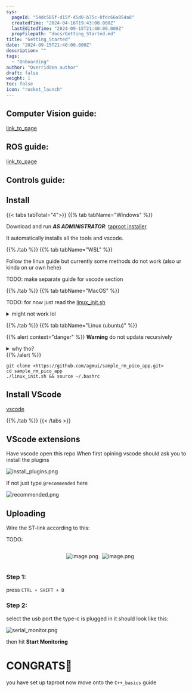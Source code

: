 ```yaml
---
sys:
  pageId: "54dc585f-d15f-45d0-b75c-8fdc66a854a8"
  createdTime: "2024-04-16T19:43:00.000Z"
  lastEditedTime: "2024-09-15T21:40:00.000Z"
  propFilepath: "docs/Getting_Started.md"
title: "Getting_Started"
date: "2024-09-15T21:40:00.000Z"
description: ""
tags:
  - "Onboarding"
author: "Overridden author"
draft: false
weight: 1
toc: false
icon: "rocket_launch"
---
```


## Computer Vision guide:

[link_to_page](86d45bc0-388b-4d26-8848-44f255f73d0e)

## ROS guide:

[link_to_page](3c76c1de-ec8f-46d6-8b0a-294005edc2d5)

## Controls guide:

## Install

{{< tabs tabTotal="4">}}
{{% tab tabName="Windows" %}}

Download and run _**AS ADMINISTRATOR**_: [taproot installer](https://github.com/Thornbots/TeachingFreshies/releases/tag/1.0)

It automatically installs all the tools and vscode.

{{% /tab %}}
{{% tab tabName="WSL" %}}

Follow the linux guide but currently some methods do not work (also ur kinda on ur own hehe)

TODO: make separate guide for vscode section

{{% /tab %}}
{{% tab tabName="MacOS" %}}

TODO: for now just read the [linux_init.sh](https://github.com/agmui/sample_rm_pico_app/blob/main/linux_init.sh)

<details>
<summary>might not work lol</summary>

`brew install libusb pkg-config`

Next install: [vscode](https://code.visualstudio.com/Download)

</details>

{{% /tab %}}
{{% tab tabName="Linux (ubuntu)" %}}

{{% alert context="danger" %}}
**Warning** do not update recursively
<details>
<summary>why tho?</summary>
There are some submodules that may go on for a while (like tinyusb) and I highly
recommend you don't need to get them.
If you want to see what submodules I update just look in `linux_init.sh`
</details>
{{% /alert %}}

```shell
git clone <https://github.com/agmui/sample_rm_pico_app.git>
cd sample_rm_pico_app
./linux_init.sh && source ~/.bashrc
```

## Install VScode

[vscode](https://code.visualstudio.com/Download)

{{% /tab %}}
{{< /tabs >}}

## VScode extensions

Have vscode open this repo
When first opining vscode should ask you to install the plugins

![install_plugins.png](https://prod-files-secure.s3.us-west-2.amazonaws.com/d518164a-d88e-44d1-a4ee-3adb3bd8bce0/89bd30f0-1825-4e77-867b-0a41ce370880/install_plugins.png?X-Amz-Algorithm=AWS4-HMAC-SHA256&X-Amz-Content-Sha256=UNSIGNED-PAYLOAD&X-Amz-Credential=ASIAZI2LB4662MJYPGQ7%2F20250217%2Fus-west-2%2Fs3%2Faws4_request&X-Amz-Date=20250217T031510Z&X-Amz-Expires=3600&X-Amz-Security-Token=IQoJb3JpZ2luX2VjEEMaCXVzLXdlc3QtMiJHMEUCIQCedkEeAP%2FGrOcdmtvlfXMapdA6Gk2KfIgkFA9oaTCPxQIgGsp7NSAXMMAcSOcChOcvZsGRjb7leu5HI1LwEbIioGQq%2FwMIbBAAGgw2Mzc0MjMxODM4MDUiDKOSQZ8y4Yiqf1JwZCrcA5CLSOBEQoHVXz14LjRdgJL3qvqp6yqyiKEGozi97G88tksnnRbDsjCgCWgtxFp6pONS3pr6BFfzAyXwUyJ0KeFc0CMbjM30QJ0ln85FB2pXPHgSFg4qG4AHohG0Fj%2FPxMTd6sPRwrN8KbP1KySajw%2Fd5ZEguYetiArepPdIUQ%2FPfB4NMv7HuzS0HMoe%2F703b7aUwSACoRQjie6UGaAlQzKMcoY%2FrjPNnJlvyIiHiPHVoQMvtC%2Bix814oDRZLaPblMawErRkCx1m3YQ0ygTeQ14wyfYqUUfY4aE6i%2B51jf%2FKrw9vFL1rUDwh1ka%2BlIK%2BK3%2BrrHfVOvyWlbg1e0DHGM%2FDgf3DwQPIvtkbKJVaah%2FZWJa2s6XPWREUtlmnC67N0x1AKrZTeI8GiMKvPdrjjPVhDr25ZkD8XsrtKYvjx6X%2Fb5BBdfX8iXHy4%2BM9HRPx%2BLOWxvOHRJ0kuPD1PLCefs3njTw14SJPESEtMR%2BFbeKz5cQdfbMZasm5pqaEhWA1dq%2BwwvEsBBbQqQhSg24MKUWWsO7ESbLQcg5ypLMgAwpKvdP9tIY%2Fy5SbaQpfNnSd9tBWbvjwyQNUz3lqCz4rHuLrT%2BYbpRRd0PVL2%2BfOjJEbSU0WEMhCEHFh7%2BtMMNnKyr0GOqUB3NLNOneKtw4umY5Cur01uPuN5kNQprHrKNCVVCNxXoEqDiZKDYcqQsW%2FTrJoxmegTqyIPeWZebVBJ9aKOkc0F43pZ3vPDt%2BmAFFrSMj5lafmHGnD5GUZJbaku5BgoXK0HZXeErprebeM8RhbPvu8T2QjNzexc7aZNK63sALdwkQGpmGJBA%2FjgqMJsQkkfXhxu9n%2FUlvE6%2FrNY5yTY%2BhZnsyvlDdL&X-Amz-Signature=c533f8a5cef917f6a5c9abed4a0ec119a5946eaa696662c83b85e449082063da&X-Amz-SignedHeaders=host&x-id=GetObject)

If not just type `@recommended` here  

![recommended.png](https://prod-files-secure.s3.us-west-2.amazonaws.com/d518164a-d88e-44d1-a4ee-3adb3bd8bce0/61e661e9-5d85-4dfc-be0d-8d2097a5e793/recommended.png?X-Amz-Algorithm=AWS4-HMAC-SHA256&X-Amz-Content-Sha256=UNSIGNED-PAYLOAD&X-Amz-Credential=ASIAZI2LB4662MJYPGQ7%2F20250217%2Fus-west-2%2Fs3%2Faws4_request&X-Amz-Date=20250217T031510Z&X-Amz-Expires=3600&X-Amz-Security-Token=IQoJb3JpZ2luX2VjEEMaCXVzLXdlc3QtMiJHMEUCIQCedkEeAP%2FGrOcdmtvlfXMapdA6Gk2KfIgkFA9oaTCPxQIgGsp7NSAXMMAcSOcChOcvZsGRjb7leu5HI1LwEbIioGQq%2FwMIbBAAGgw2Mzc0MjMxODM4MDUiDKOSQZ8y4Yiqf1JwZCrcA5CLSOBEQoHVXz14LjRdgJL3qvqp6yqyiKEGozi97G88tksnnRbDsjCgCWgtxFp6pONS3pr6BFfzAyXwUyJ0KeFc0CMbjM30QJ0ln85FB2pXPHgSFg4qG4AHohG0Fj%2FPxMTd6sPRwrN8KbP1KySajw%2Fd5ZEguYetiArepPdIUQ%2FPfB4NMv7HuzS0HMoe%2F703b7aUwSACoRQjie6UGaAlQzKMcoY%2FrjPNnJlvyIiHiPHVoQMvtC%2Bix814oDRZLaPblMawErRkCx1m3YQ0ygTeQ14wyfYqUUfY4aE6i%2B51jf%2FKrw9vFL1rUDwh1ka%2BlIK%2BK3%2BrrHfVOvyWlbg1e0DHGM%2FDgf3DwQPIvtkbKJVaah%2FZWJa2s6XPWREUtlmnC67N0x1AKrZTeI8GiMKvPdrjjPVhDr25ZkD8XsrtKYvjx6X%2Fb5BBdfX8iXHy4%2BM9HRPx%2BLOWxvOHRJ0kuPD1PLCefs3njTw14SJPESEtMR%2BFbeKz5cQdfbMZasm5pqaEhWA1dq%2BwwvEsBBbQqQhSg24MKUWWsO7ESbLQcg5ypLMgAwpKvdP9tIY%2Fy5SbaQpfNnSd9tBWbvjwyQNUz3lqCz4rHuLrT%2BYbpRRd0PVL2%2BfOjJEbSU0WEMhCEHFh7%2BtMMNnKyr0GOqUB3NLNOneKtw4umY5Cur01uPuN5kNQprHrKNCVVCNxXoEqDiZKDYcqQsW%2FTrJoxmegTqyIPeWZebVBJ9aKOkc0F43pZ3vPDt%2BmAFFrSMj5lafmHGnD5GUZJbaku5BgoXK0HZXeErprebeM8RhbPvu8T2QjNzexc7aZNK63sALdwkQGpmGJBA%2FjgqMJsQkkfXhxu9n%2FUlvE6%2FrNY5yTY%2BhZnsyvlDdL&X-Amz-Signature=9d79adc09251f7766f5056afff27da366ad4ee08a41ab4a144271671ebc1b782&X-Amz-SignedHeaders=host&x-id=GetObject)

## Uploading

Wire the ST-link according to this:

TODO:

<div style="display: flex;flex-direction: row; column-gap:10px; max-width: 630px;justify-content: center;">
<div>

![image.png](https://prod-files-secure.s3.us-west-2.amazonaws.com/d518164a-d88e-44d1-a4ee-3adb3bd8bce0/210ecb78-1116-4d7b-b9b7-2292f66fa2c2/image.png?X-Amz-Algorithm=AWS4-HMAC-SHA256&X-Amz-Content-Sha256=UNSIGNED-PAYLOAD&X-Amz-Credential=ASIAZI2LB466W4HJY44N%2F20250217%2Fus-west-2%2Fs3%2Faws4_request&X-Amz-Date=20250217T031512Z&X-Amz-Expires=3600&X-Amz-Security-Token=IQoJb3JpZ2luX2VjEEMaCXVzLXdlc3QtMiJGMEQCIHCWsYEBcrd62bhPJrtdaPUf8hDsMC7ztX8lNWDBBD8XAiBtru155Mb9y60I%2FJA7gW81i7PLG12aBZuVNL2XpSegiir%2FAwhsEAAaDDYzNzQyMzE4MzgwNSIMZS6BZI01Y24OhdaOKtwDT0G96uwCnCS68Yyu8Ik83%2FUNJI51gzPATBuzbfKGzEeg1tbjqZsmIXNYPBYjUVsAfc6HgiRHu9JIADD8yecyPMi5omNajTAV%2B%2BZPRDtpCiOmGDu7tUcIiA9YSHaaLL5%2B4gN6zqE7xOwJB%2FfIkKRrIOTJ9eBrRiiRd%2Fp1nxt587regUJrLcmv0GdAKdm7%2Br6MsPzzv29fL0SX89p7l3cTOs922oX2nQ8ookTqXdsxrh714KYA6YFlmdJO8rNUxksGtTa8eqEFdxR1u7EWidQaBMRxSNsW8EJqihndUO5p0a3z%2FlG8bEOxu3NrrEJFbvCrYsiNa%2Bgyi4ce2eejlFAHJ1QT1Xo8%2BX5kdlVVSDEzID8wn%2Fz0LLIfkzRi6%2FPUOVuQegm2QCk3OwU39VyWXLj2LJgBjUeixy0I6Fwj%2FlXkarFvkPNlZU8LtbIybvo72SGK7KT6QAChiAdvgq7UEhbNCkhJ%2Fe%2F%2BYol45ooKwR%2FzoOJnb29nG8pkfUCGklfKrtBv1MZZYM9EXkxfEF9r2DAyIDeoNl7HWQUmlGKaRxL%2B8Q%2FeXi1tdvG04SArRCD92cbYS5sue26WfAvEGOeojCf8UgArMSZ6uE%2BTO2XLWJLN2v4dHF5mCwDo6jsozJswg8rKvQY6pgEOZ1z%2FO5NofOFDmKWMM3F4uTltH7xpYj7T3osKx06uTmJW9svt4wA6rpjsQPcp9PjxBCbcrzZsMr3hcyF2YM6FDT4NBOYdcBANX2095UkO4frRlvSTrs7KTGmW3QN7e0UHXAiwgi7ProZNo3LxOnO5TZy9emy%2B1cGxWiflk6x35Ocg4ZmJNIfcxvDO3Zcs0SltqpKAasukTFHz4tB%2Bto0BgUlaTX2W&X-Amz-Signature=af4434bea0f76fd3ec3e363353434fdce83875f64e41e3bf0bb6c1354823ff27&X-Amz-SignedHeaders=host&x-id=GetObject)

</div>
<div>

![image.png](https://prod-files-secure.s3.us-west-2.amazonaws.com/d518164a-d88e-44d1-a4ee-3adb3bd8bce0/33a0fd0f-8ca6-4a86-8e09-26e95ded1fff/image.png?X-Amz-Algorithm=AWS4-HMAC-SHA256&X-Amz-Content-Sha256=UNSIGNED-PAYLOAD&X-Amz-Credential=ASIAZI2LB466ROCSEERD%2F20250217%2Fus-west-2%2Fs3%2Faws4_request&X-Amz-Date=20250217T031513Z&X-Amz-Expires=3600&X-Amz-Security-Token=IQoJb3JpZ2luX2VjEEMaCXVzLXdlc3QtMiJIMEYCIQDyLLjTYFa2gv%2FSARjdCYS%2BMqJmdjCCyWy2kk7V6H6Q3QIhAK57E1TltDSY5L8BkFhZPMDhrSMbZaJ0OGnYD%2FSunA9HKv8DCGwQABoMNjM3NDIzMTgzODA1Igz5yFfacrZ3FyHBkn0q3APEI4KioLbKOwPpaKC%2BOO6%2F5bTFdEho2ZBTBHeIjDlsqDvH9me0BP24mIdhjDYH70IeusKT4ogRCC%2BMqOcatITBtFqxmZvhRs%2FMvbAjIjcsLWA4M%2BZIvGnhE5NZfHTgJ2y2N%2BYZYl83Ue%2BP6Ov3AnGs7%2B%2FNpPQX%2B2TwZbDMGL%2Bx6b3FrPItFo9eK4Gk5oXXmURywgOBNvtP3Jp%2Bzp7L5RDorOJh2njxsympuxW7EywOvv4TNfg0Y6senjn8RWuEwa3RM7Kaiv3kKa2G8UKx3Vqhgox5Kj4K0qVMokW6K74RN4n67R0FK8y4ezAoUJnVDapHy4dsN%2FicUJmpaSv%2BoO3ObZJZs1M4NcxV2sLqiLgPl6jXTW%2FKVWpXYYLY%2BF7JIa3yicDAoNP%2FcKJFnnF8VDKHqMobpbqFTfF6KIXNO8hbNykkQhLJ6GvwegV165uHDUZFP9rVN0jMKovnEQSkPyyBnM2KWuhnQ38WS%2F4U47VGH3Rq7DfRyvEWave02ssEnRiaBpyfkv56Y802eyKUmrWpPQc3VY%2FH4XVQCvPBmXtwia42ZF%2FToowsJhobpxampVZb3V92j4kgaq8jS4YsHIYfbcwsYjo8xSCaXwZsj%2Fs8tmICsLi7FdYMy83IiTD%2Fycq9BjqkAdj0zq9A2XGETw8HXnjpgkA8k3IzIvfrjvIIhVJz4YKO6FY41rnD8yW%2FJKQgaadHeOtHYxDOaRudNgWJP%2F7IZLVoGjdG37NggsTu%2FslS57%2FbD77UfBr4j7AuJmCKiGUtBLN2PFtthUGUlwZePnYyJZ6w4MdwGjJYjKEL5%2BmisPbTt%2BVw5R%2B6NT5V10OhFwhtyc9A%2FMiF1ifcYvq7cKke%2BFvaF%2BuV&X-Amz-Signature=284f7c395b6a60c6d3d596b9544918e6a84b6bd8e9098c67b8d91cb309b31c83&X-Amz-SignedHeaders=host&x-id=GetObject)

</div>
</div>

### Step 1:

press `CTRL + SHIFT + B`

### Step 2:

select the usb port the type-c is plugged in it should look like this:

![serial_monitor.png](https://prod-files-secure.s3.us-west-2.amazonaws.com/d518164a-d88e-44d1-a4ee-3adb3bd8bce0/f03f4774-05d4-4393-b6a0-d5efb6d315ab/serial_monitor.png?X-Amz-Algorithm=AWS4-HMAC-SHA256&X-Amz-Content-Sha256=UNSIGNED-PAYLOAD&X-Amz-Credential=ASIAZI2LB4662MJYPGQ7%2F20250217%2Fus-west-2%2Fs3%2Faws4_request&X-Amz-Date=20250217T031510Z&X-Amz-Expires=3600&X-Amz-Security-Token=IQoJb3JpZ2luX2VjEEMaCXVzLXdlc3QtMiJHMEUCIQCedkEeAP%2FGrOcdmtvlfXMapdA6Gk2KfIgkFA9oaTCPxQIgGsp7NSAXMMAcSOcChOcvZsGRjb7leu5HI1LwEbIioGQq%2FwMIbBAAGgw2Mzc0MjMxODM4MDUiDKOSQZ8y4Yiqf1JwZCrcA5CLSOBEQoHVXz14LjRdgJL3qvqp6yqyiKEGozi97G88tksnnRbDsjCgCWgtxFp6pONS3pr6BFfzAyXwUyJ0KeFc0CMbjM30QJ0ln85FB2pXPHgSFg4qG4AHohG0Fj%2FPxMTd6sPRwrN8KbP1KySajw%2Fd5ZEguYetiArepPdIUQ%2FPfB4NMv7HuzS0HMoe%2F703b7aUwSACoRQjie6UGaAlQzKMcoY%2FrjPNnJlvyIiHiPHVoQMvtC%2Bix814oDRZLaPblMawErRkCx1m3YQ0ygTeQ14wyfYqUUfY4aE6i%2B51jf%2FKrw9vFL1rUDwh1ka%2BlIK%2BK3%2BrrHfVOvyWlbg1e0DHGM%2FDgf3DwQPIvtkbKJVaah%2FZWJa2s6XPWREUtlmnC67N0x1AKrZTeI8GiMKvPdrjjPVhDr25ZkD8XsrtKYvjx6X%2Fb5BBdfX8iXHy4%2BM9HRPx%2BLOWxvOHRJ0kuPD1PLCefs3njTw14SJPESEtMR%2BFbeKz5cQdfbMZasm5pqaEhWA1dq%2BwwvEsBBbQqQhSg24MKUWWsO7ESbLQcg5ypLMgAwpKvdP9tIY%2Fy5SbaQpfNnSd9tBWbvjwyQNUz3lqCz4rHuLrT%2BYbpRRd0PVL2%2BfOjJEbSU0WEMhCEHFh7%2BtMMNnKyr0GOqUB3NLNOneKtw4umY5Cur01uPuN5kNQprHrKNCVVCNxXoEqDiZKDYcqQsW%2FTrJoxmegTqyIPeWZebVBJ9aKOkc0F43pZ3vPDt%2BmAFFrSMj5lafmHGnD5GUZJbaku5BgoXK0HZXeErprebeM8RhbPvu8T2QjNzexc7aZNK63sALdwkQGpmGJBA%2FjgqMJsQkkfXhxu9n%2FUlvE6%2FrNY5yTY%2BhZnsyvlDdL&X-Amz-Signature=c0a463ca7b3baffcedb36b2fc3a3b990bca64ae1f0b5fcb7df15eece60131a69&X-Amz-SignedHeaders=host&x-id=GetObject)

then hit **Start Monitoring**

# CONGRATS🎉

you have set up taproot now move onto the `C++_basics` guide
